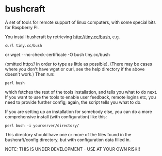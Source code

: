 bushcraft
=========

A set of tools for remote support of linux computers, with some special bits for Raspberry Pi.

You install bushcraft by retrieving http://tiny.cc/bush, e.g.

    curl tiny.cc/bush
or
    wget --no-check-certificate -O bush tiny.cc/bush
    
(omitted http:// in order to type as little as possible). (There may be cases where you don't have wget or curl, see the help directory if the above doesn't work.)
Then run:

    perl bush
    
which fetches the rest of the tools installation, and tells you what to do next. If you want to use the tools to enable user feedback, remote logins etc, you need to provide further config; again, the script tells you what to do.

If you are setting up an installation for somebody else, you can do a more comprehensive install (with configuration) like this:

    perl bush -i yourserver/directory/
   
This directory should have one or more of the files found in the bushcraft/config directory, but with configuration data filled in.

NOTE: THIS IS UNDER DEVELOPMENT - USE AT YOUR OWN RISK!!
